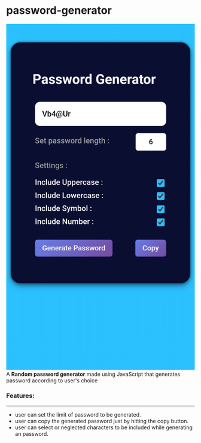 # password-generator
![password generator](src/pswDemo.jpg)
A **Random password generator** made using JavaScript that generates password according to user's choice 
### Features:
---
- user can set the limit of password to be generated.
- user can copy the generated password just by hitting the copy button.
- user can select or neglected characters to be included while generating an password.
